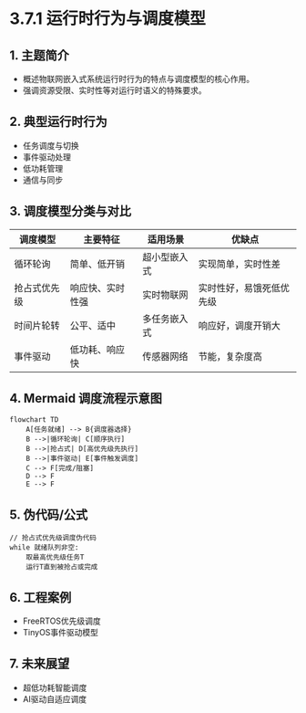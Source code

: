# 3.7.1 运行时行为与调度模型

## 1. 主题简介

- 概述物联网嵌入式系统运行时行为的特点与调度模型的核心作用。
- 强调资源受限、实时性等对运行时语义的特殊要求。

## 2. 典型运行时行为

- 任务调度与切换
- 事件驱动处理
- 低功耗管理
- 通信与同步

## 3. 调度模型分类与对比

| 调度模型 | 主要特征 | 适用场景 | 优缺点 |
|---|---|---|---|
| 循环轮询 | 简单、低开销 | 超小型嵌入式 | 实现简单，实时性差 |
| 抢占式优先级 | 响应快、实时性强 | 实时物联网 | 实时性好，易饿死低优先级 |
| 时间片轮转 | 公平、适中 | 多任务嵌入式 | 响应好，调度开销大 |
| 事件驱动 | 低功耗、响应快 | 传感器网络 | 节能，复杂度高 |

## 4. Mermaid 调度流程示意图

```mermaid
flowchart TD
    A[任务就绪] --> B{调度器选择}
    B -->|循环轮询| C[顺序执行]
    B -->|抢占式| D[高优先级先执行]
    B -->|事件驱动| E[事件触发调度]
    C --> F[完成/阻塞]
    D --> F
    E --> F
```

## 5. 伪代码/公式

```pseudo
// 抢占式优先级调度伪代码
while 就绪队列非空:
    取最高优先级任务T
    运行T直到被抢占或完成
```

## 6. 工程案例

- FreeRTOS优先级调度
- TinyOS事件驱动模型

## 7. 未来展望

- 超低功耗智能调度
- AI驱动自适应调度
